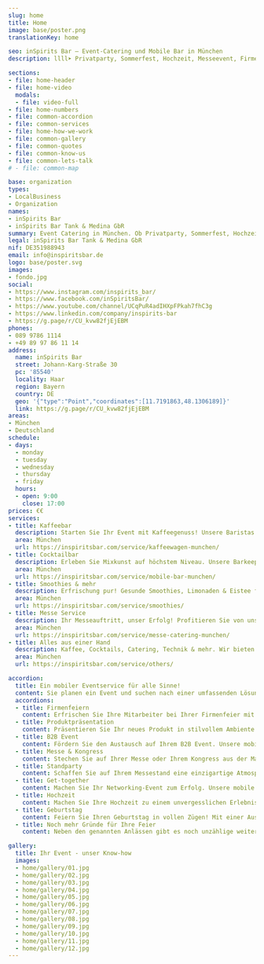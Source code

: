 ```yaml
---
slug: home
title: Home
image: base/poster.png
translationKey: home

seo: inSpirits Bar – Event-Catering und Mobile Bar in München
description: llll➤ Privatparty, Sommerfest, Hochzeit, Messeevent, Firmenfeier oder öffentliches Event – mobiler, nachhaltiger Service für unvergessliche Momente ✅.

sections:
- file: home-header
- file: home-video
  modals:
  - file: video-full
- file: home-numbers
- file: common-accordion
- file: common-services
- file: home-how-we-work
- file: common-gallery
- file: common-quotes
- file: common-know-us
- file: common-lets-talk
# - file: common-map

base: organization
types:
- LocalBusiness
- Organization
names:
- inSpirits Bar
- inSpirits Bar Tank & Medina GbR
summary: Event Catering in München. Ob Privatparty, Sommerfest, Hochzeit, Messeevent, Firmenfeier oder öffentliches Event, mit unserem mobilen, nachhaltigen Veranstaltungsservice schaffen wir für Sie unvergessliche Momente.
legal: inSpirits Bar Tank & Medina GbR
nif: DE351988943
email: info@inspiritsbar.de
logo: base/poster.svg
images:
- fondo.jpg
social:
- https://www.instagram.com/inspirits_bar/
- https://www.facebook.com/inSpiritsBar/
- https://www.youtube.com/channel/UCqPuR4adIHXpFPkah7fhC3g
- https://www.linkedin.com/company/inspirits-bar
- https://g.page/r/CU_kvw82fjEjEBM
phones:
- 089 9786 1114
- +49 89 97 86 11 14
address:
  name: inSpirits Bar
  street: Johann-Karg-Straße 30
  pc: '85540'
  locality: Haar
  region: Bayern
  country: DE
  geo: '{"type":"Point","coordinates":[11.7191863,48.1306189]}'
  link: https://g.page/r/CU_kvw82fjEjEBM
areas:
- München
- Deutschland
schedule:
- days:
  - monday
  - tuesday
  - wednesday
  - thursday
  - friday
  hours:
  - open: 9:00
    close: 17:00
prices: €€
services:
- title: Kaffeebar
  description: Starten Sie Ihr Event mit Kaffeegenuss! Unsere Baristas zaubern einzigartige Kreationen für jeden Anlass. Kaffeehausflair für Ihre Veranstaltung.
  area: München
  url: https://inspiritsbar.com/service/kaffeewagen-munchen/
- title: Cocktailbar
  description: Erleben Sie Mixkunst auf höchstem Niveau. Unsere Barkeeper kreieren einzigartige Cocktails mit frischen Zutaten. Perfekt für Ihre Veranstaltung.
  area: München
  url: https://inspiritsbar.com/service/mobile-bar-munchen/
- title: Smoothies & mehr
  description: Erfrischung pur! Gesunde Smoothies, Limonaden & Eistee für Ihre Veranstaltung. Der perfekte Begleiter für einen energiegeladenen Tag.
  area: München
  url: https://inspiritsbar.com/service/smoothies/
- title: Messe Service
  description: Ihr Messeauftritt, unser Erfolg! Profitieren Sie von unserem maßgeschneiderten Messeservice in der Nähe der Messe München.
  area: München
  url: https://inspiritsbar.com/service/messe-catering-munchen/
- title: Alles aus einer Hand
  description: Kaffee, Cocktails, Catering, Technik & mehr. Wir bieten alles für Ihr perfektes Event. Teilen Sie uns Ihre Wünsche mit, wir machen sie wahr.
  area: München
  url: https://inspiritsbar.com/service/others/

accordion:
  title: Ein mobiler Eventservice für alle Sinne!
  content: Sie planen ein Event und suchen nach einer umfassenden Lösung? Unsere mobile Bar bietet mehr als nur Getränke. Wir übernehmen die gesamte Organisation Ihres Catering-Services, von der Planung bis zur Durchführung. Wir kreieren maßgeschneiderte Konzepte, die Ihre Gäste begeistern.
  accordions:
  - title: Firmenfeiern
    content: Erfrischen Sie Ihre Mitarbeiter bei Ihrer Firmenfeier mit Kaffee, Cocktails oder Smoothies. Unsere mobile Bar ist der ideale Ort für den Austausch und die Stärkung des Teamgeistes.
  - title: Produktpräsentation
    content: Präsentieren Sie Ihr neues Produkt in stilvollem Ambiente. Unsere mobile Bar mit ihrer vielfältigen Getränkekarte rundet Ihre Präsentation perfekt ab.
  - title: B2B Event
    content: Fördern Sie den Austausch auf Ihrem B2B Event. Unsere mobile Bar ist der ideale Treffpunkt für Ihre Geschäftspartner, bei einer Tasse Kaffee oder einem erfrischenden Cocktail.
  - title: Messe & Kongress
    content: Stechen Sie auf Ihrer Messe oder Ihrem Kongress aus der Masse heraus und bieten Sie Ihren Besuchern ein unvergessliches Erlebnis. Unsere mobile Bar mit ihrer vielfältigen Getränkekarte macht's möglich.
  - title: Standparty
    content: Schaffen Sie auf Ihrem Messestand eine einzigartige Atmosphäre. 
  - title: Get-together
    content: Machen Sie Ihr Networking-Event zum Erfolg. Unsere mobile Bar sorgt für eine lockere Atmosphäre, in der neue Kontakte bei einem Drink geknüpft werden können.
  - title: Hochzeit
    content: Machen Sie Ihre Hochzeit zu einem unvergesslichen Erlebnis! Unsere mobile Bar zaubert einzigartige Cocktails, Kaffeespezialitäten und erfrischende Smoothies für Ihre Gäste.
  - title: Geburtstag
    content: Feiern Sie Ihren Geburtstag in vollen Zügen! Mit einer Auswahl an Kaffee, Cocktails und Smoothies wird Ihre Party zum Highlight
  - title: Noch mehr Gründe für Ihre Feier
    content: Neben den genannten Anlässen gibt es noch unzählige weitere Gründe, eine Veranstaltung zu feiern. Ob privates Jubiläum, Firmenjubiläum oder ein besonderer Anlass – wir unterstützen Sie gerne bei der Planung und Umsetzung Ihrer individuellen Veranstaltung.

gallery:
  title: Ihr Event - unser Know-how
  images:
  - home/gallery/01.jpg
  - home/gallery/02.jpg
  - home/gallery/03.jpg
  - home/gallery/04.jpg
  - home/gallery/05.jpg
  - home/gallery/06.jpg
  - home/gallery/07.jpg
  - home/gallery/08.jpg
  - home/gallery/09.jpg
  - home/gallery/10.jpg
  - home/gallery/11.jpg
  - home/gallery/12.jpg
---
```

